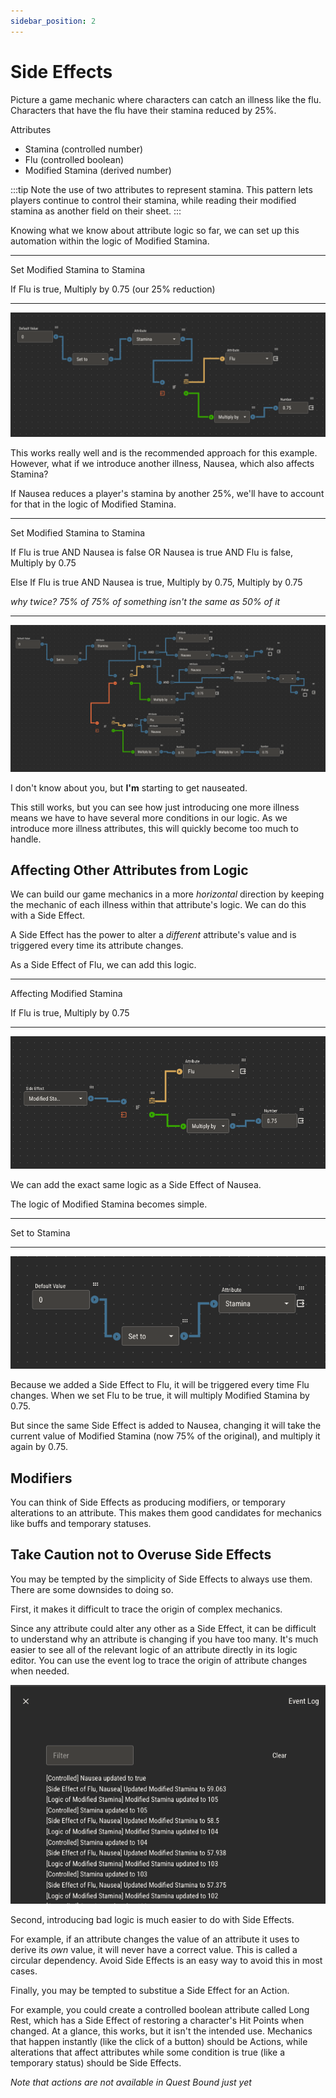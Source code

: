 ```yaml
---
sidebar_position: 2
---
```


# Side Effects

Picture a game mechanic where characters can catch an illness like the flu. Characters that have the flu have their stamina reduced by 25%.

Attributes

- Stamina (controlled number)
- Flu (controlled boolean)
- Modified Stamina (derived number)

:::tip
Note the use of two attributes to represent stamina. This pattern lets players continue to control their stamina, while reading
their modified stamina as another field on their sheet.
:::

Knowing what we know about attribute logic so far, we can set up this automation within the logic of Modified Stamina.

---

Set Modified Stamina to Stamina

If Flu is true, Multiply by 0.75 (our 25% reduction)

---

![side effect 1](./img/side-effect-1.png)

This works really well and is the recommended approach for this example. However, what if we introduce another illness, Nausea, which also affects Stamina?

If Nausea reduces a player's stamina by another 25%, we'll have to account for that in the logic of Modified Stamina.

---

Set Modified Stamina to Stamina

If Flu is true AND Nausea is false OR Nausea is true AND Flu is false, Multiply by 0.75

Else If Flu is true AND Nausea is true, Multiply by 0.75, Multiply by 0.75

_why twice? 75% of 75% of something isn't the same as 50% of it_

---

![side effect 2](./img/side-effect-2.png)

I don't know about you, but **I'm** starting to get nauseated.

This still works, but you can see how just introducing one more illness means we have to have several more conditions in our logic. As we introduce more illness attributes,
this will quickly become too much to handle.

## Affecting Other Attributes from Logic

We can build our game mechanics in a more _horizontal_ direction by keeping the mechanic of each illness within that attribute's logic. We can do this with a Side Effect.

A Side Effect has the power to alter a _different_ attribute's value and is triggered every time its attribute changes.

As a Side Effect of Flu, we can add this logic.

---

Affecting Modified Stamina

If Flu is true, Multiply by 0.75

---

![side effect 3](./img/side-effect-3.png)

We can add the exact same logic as a Side Effect of Nausea.

The logic of Modified Stamina becomes simple.

---

Set to Stamina

---

![side effect 4](./img/side-effect-4.png)

Because we added a Side Effect to Flu, it will be triggered every time Flu changes. When we set Flu to be true, it will multiply Modified Stamina by 0.75.

But since the same Side Effect is added to Nausea, changing it will take the current value of Modified Stamina (now 75% of the original), and multiply it again by 0.75.

## Modifiers

You can think of Side Effects as producing modifiers, or temporary alterations to an attribute. This makes them good candidates for mechanics like buffs and temporary statuses.

## Take Caution not to Overuse Side Effects

You may be tempted by the simplicity of Side Effects to always use them. There are some downsides to doing so.

First, it makes it difficult to trace the origin of complex mechanics.

Since any attribute could alter any other as a Side Effect, it can be difficult to understand why
an attribute is changing if you have too many. It's much easier to see all of the relevant logic of an attribute directly in its logic editor. You can use the event log to trace the origin of attribute changes when needed.

![Event log](./img/event-log.png)

Second, introducing bad logic is much easier to do with Side Effects.

For example, if an attribute changes the value of an attribute it uses to derive its _own_ value, it will never have a correct value.
This is called a circular dependency. Avoid Side Effects is an easy way to avoid this in most cases.

Finally, you may be tempted to substitue a Side Effect for an Action.

For example, you could create a controlled boolean attribute called Long Rest, which has a Side Effect of restoring a character's Hit Points when changed.
At a glance, this works, but it isn't the intended use. Mechanics that happen instantly (like the click of a button) should be Actions, while alterations that affect attributes while some condition is true (like a temporary status)
should be Side Effects.

_Note that actions are not available in Quest Bound just yet_
